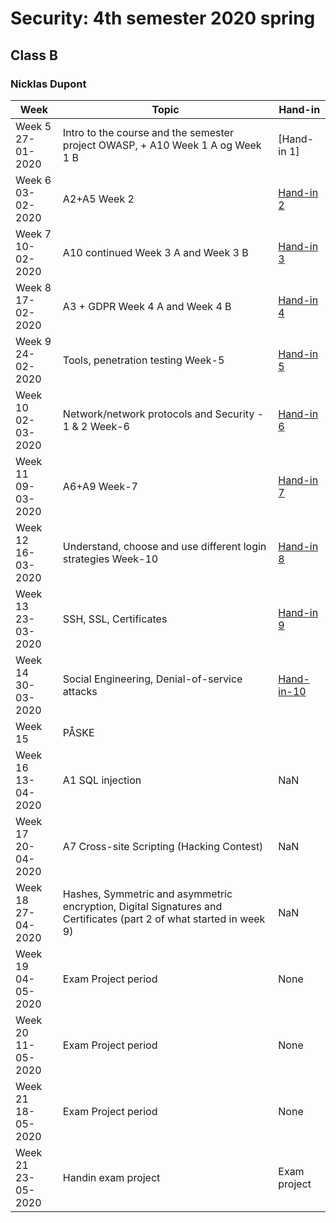 # Security: 4th semester 2020 spring
## Class B 
### Nicklas Dupont

|Week|Topic|Hand-in|
|--|--|--|
|Week 5<br/>27-01-2020|Intro to the course and the semester project OWASP, + A10 Week 1 A og Week 1 B|[Hand-in 1]|
|Week 6<br/>03-02-2020|A2+A5 Week 2|[Hand-in 2](https://github.com/TheDanishWonder/Security4sem/tree/master/Week%206)|
|Week 7<br/>10-02-2020|A10 continued Week 3 A and Week 3 B|[Hand-in 3](https://github.com/TheDanishWonder/Security4sem/tree/master/Week%207)|
|Week 8<br/>17-02-2020|A3 + GDPR Week 4 A and Week 4 B|[Hand-in 4](https://github.com/TheDanishWonder/Security4sem/tree/master/Week%208)|
|Week 9<br/>24-02-2020|Tools, penetration testing  Week-5|[Hand-in 5](https://github.com/TheDanishWonder/Security4sem/tree/master/Week%209)|
|Week 10<br/>02-03-2020|Network/network protocols and Security - 1 & 2  Week-6|[Hand-in 6](https://github.com/TheDanishWonder/Security4sem/tree/master/Week%2010)|
|Week 11<br/>09-03-2020|A6+A9  Week-7|[Hand-in 7](https://github.com/TheDanishWonder/Security4sem/tree/master/Week%2011)|
|Week 12<br/>16-03-2020|Understand, choose and use different login strategies Week-10|[Hand-in 8](https://github.com/TheDanishWonder/Security4sem/tree/master/Week%2011)|
|Week 13<br/>23-03-2020|SSH, SSL, Certificates|[Hand-in 9](https://github.com/TheDanishWonder/Security4sem/tree/master/Week%2013)|
|Week 14<br/>30-03-2020|Social Engineering, Denial-of-service attacks|[Hand-in-10](https://github.com/TheDanishWonder/Security4sem/tree/master/Week%2014)|
|Week 15<br/>|PÅSKE|
|Week 16<br/>13-04-2020|A1 SQL injection|NaN|
|Week 17<br/>20-04-2020|A7  Cross-site Scripting (Hacking Contest)|NaN|
|Week 18<br/>27-04-2020|Hashes, Symmetric and asymmetric encryption, Digital Signatures and Certificates (part 2 of what started in week 9)|NaN|
|Week 19<br/>04-05-2020|Exam Project period|None|
|Week 20<br/>11-05-2020|Exam Project period|None|
|Week 21<br/>18-05-2020|Exam Project period|None|
|Week 21<br/>23-05-2020|Handin exam project|Exam project|  


